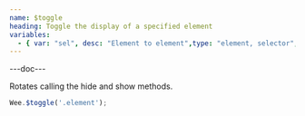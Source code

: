 ```yaml
---
name: $toggle
heading: Toggle the display of a specified element
variables:
  - { var: "sel", desc: "Element to element",type: "element, selector", req: true }
---
```


---doc---

Rotates calling the hide and show methods.

```javascript
Wee.$toggle('.element');
```